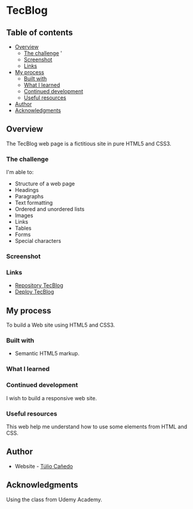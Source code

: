 # TecBlog

## Table of contents

- [Overview](#overview)
  - [The challenge](#the-challenge) '
  - [Screenshot](#screenshot)
  - [Links](#links)
- [My process](#my-process)
  - [Built with](#built-with)
  - [What I learned](#what-i-learned)
  - [Continued development](#continued-development)
  - [Useful resources](#useful-resources)
- [Author](#author)
- [Acknowledgments](#acknowledgments)

## Overview
The TecBlog web page is a fictitious  site in pure HTML5 and CSS3.

### The challenge

I'm able to:

- Structure of a web page
- Headings
- Paragraphs
- Text formatting
- Ordered and unordered lists
- Images 
- Links
- Tables
- Forms
- Special characters

### Screenshot


### Links

- [Repository TecBlog](https://github.com/tuliocanedo/TecBlog)
- [Deploy TecBlog](https://tec-blog-bekea2k8j-tuliocanedo.vercel.app/)

## My process

To build a Web site using HTML5 and CSS3.

### Built with

- Semantic HTML5 markup.

### What I learned


### Continued development

I wish to build a responsive web site.

### Useful resources

This web help me understand how to use some elements from HTML and CSS.

## Author

- Website - [Túlio Cañedo](https://github.com/tuliocanedo)

## Acknowledgments

Using the class from Udemy Academy.
